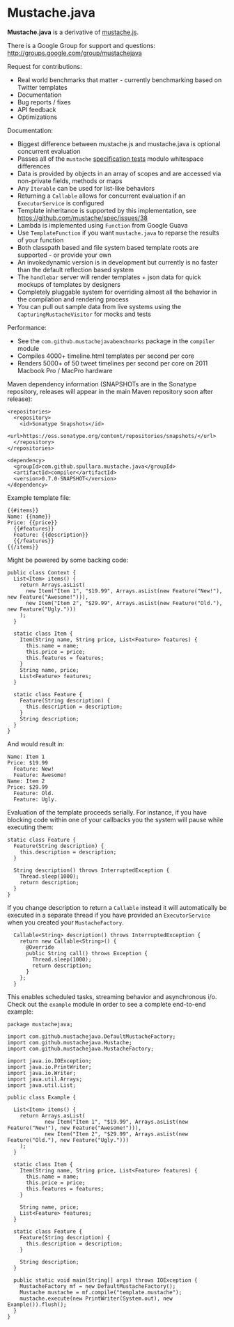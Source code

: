 Mustache.java
=============

**Mustache.java** is a derivative of [mustache.js](http://mustache.github.com/mustache.5.html).

There is a Google Group for support and questions: <http://groups.google.com/group/mustachejava>

Request for contributions:

- Real world benchmarks that matter - currently benchmarking based on Twitter templates
- Documentation
- Bug reports / fixes
- API feedback
- Optimizations

Documentation:

- Biggest difference between mustache.js and mustache.java is optional concurrent evaluation
- Passes all of the `mustache` [specification tests](https://github.com/mustache/spec) modulo whitespace differences
- Data is provided by objects in an array of scopes and are accessed via non-private fields, methods or maps
- Any `Iterable` can be used for list-like behaviors
- Returning a `Callable` allows for concurrent evaluation if an `ExecutorService` is configured
- Template inheritance is supported by this implementation, see <https://github.com/mustache/spec/issues/38>
- Lambda is implemented using `Function` from Google Guava
- Use `TemplateFunction` if you want `mustache.java` to reparse the results of your function
- Both classpath based and file system based template roots are supported - or provide your own
- An invokedynamic version is in development but currently is no faster than the default reflection based system
- The `handlebar` server will render templates + json data for quick mockups of templates by designers
- Completely pluggable system for overriding almost all the behavior in the compilation and rendering process
- You can pull out sample data from live systems using the `CapturingMustacheVisitor` for mocks and tests

Performance:

- See the `com.github.mustachejavabenchmarks` package in the `compiler` module
- Compiles 4000+ timeline.html templates per second per core
- Renders 5000+ of 50 tweet timelines per second per core on 2011 Macbook Pro / MacPro hardware

Maven dependency information (SNAPSHOTs are in the Sonatype repository, releases will appear
in the main Maven repository soon after release):


    <repositories>
      <repository>
        <id>Sonatype Snapshots</id>
        <url>https://oss.sonatype.org/content/repositories/snapshots/</url>
      </repository>
    </repositories>

    <dependency>
      <groupId>com.github.spullara.mustache.java</groupId>
      <artifactId>compiler</artifactId>
      <version>0.7.0-SNAPSHOT</version>
    </dependency>

Example template file:

	{{#items}}
	Name: {{name}}
	Price: {{price}}
	  {{#features}}
	  Feature: {{description}}
	  {{/features}}
	{{/items}}

Might be powered by some backing code:

	public class Context {
	  List<Item> items() {
	    return Arrays.asList(
    	  new Item("Item 1", "$19.99", Arrays.asList(new Feature("New!"), new Feature("Awesome!"))),
	      new Item("Item 2", "$29.99", Arrays.asList(new Feature("Old."), new Feature("Ugly.")))
	    );
	  }

	  static class Item {
	    Item(String name, String price, List<Feature> features) {
    	  this.name = name;
	      this.price = price;
    	  this.features = features;
	    }
    	String name, price;
	    List<Feature> features;
	  }

	  static class Feature {
    	Feature(String description) {
	      this.description = description;
	    }
    	String description;
	  }
	}

And would result in:

	Name: Item 1
	Price: $19.99
	  Feature: New!
	  Feature: Awesome!
	Name: Item 2
	Price: $29.99
	  Feature: Old.
	  Feature: Ugly.

Evaluation of the template proceeds serially. For instance, if you have blocking code within one of your callbacks
you the system will pause while executing them:

    static class Feature {
      Feature(String description) {
        this.description = description;
      }

      String description() throws InterruptedException {
        Thread.sleep(1000);
        return description;
      }
    }

If you change description to return a `Callable` instead it will automatically be executed in a separate
thread if you have provided an `ExecutorService` when you created your `MustacheFactory`.

      Callable<String> description() throws InterruptedException {
        return new Callable<String>() {
          @Override
          public String call() throws Exception {
            Thread.sleep(1000);
            return description;
          }
        };
      }

This enables scheduled tasks, streaming behavior and asynchronous i/o. Check out the `example` module in order
to see a complete end-to-end example:

    package mustachejava;

    import com.github.mustachejava.DefaultMustacheFactory;
    import com.github.mustachejava.Mustache;
    import com.github.mustachejava.MustacheFactory;

    import java.io.IOException;
    import java.io.PrintWriter;
    import java.io.Writer;
    import java.util.Arrays;
    import java.util.List;

    public class Example {

      List<Item> items() {
        return Arrays.asList(
                new Item("Item 1", "$19.99", Arrays.asList(new Feature("New!"), new Feature("Awesome!"))),
                new Item("Item 2", "$29.99", Arrays.asList(new Feature("Old."), new Feature("Ugly.")))
        );
      }

      static class Item {
        Item(String name, String price, List<Feature> features) {
          this.name = name;
          this.price = price;
          this.features = features;
        }

        String name, price;
        List<Feature> features;
      }

      static class Feature {
        Feature(String description) {
          this.description = description;
        }

        String description;
      }

      public static void main(String[] args) throws IOException {
        MustacheFactory mf = new DefaultMustacheFactory();
        Mustache mustache = mf.compile("template.mustache");
        mustache.execute(new PrintWriter(System.out), new Example()).flush();
      }
    }

